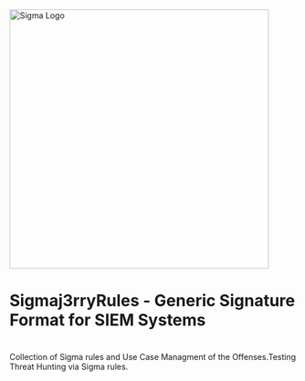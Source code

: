<picture>
  <img width="454" align="center" alt="Sigma Logo" src="https://sigmahq.io/sigma-specification/media/images/sigma_logo_light.png">
  <source media="(prefers-color-scheme: dark)" srcset="https://sigmahq.io/sigma-specification/media/images/sigma_logo_light.png">
</picture> 

# Sigmaj3rryRules - Generic Signature Format for SIEM Systems
# 
Collection of Sigma rules and Use Case Managment of the Offenses.Testing Threat Hunting via Sigma rules.
 
<a href="https://sigmahq.io/">
<p align="center">
<br />

</p>
</a>
<br />
